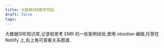 ```yaml
---
title: 大数据SRE数字花园
draft: false
tags:
---
```


大数据SRE知识库,记录和思考 EMR 的一些案例经验,使用 obsidian 编辑,托管在 Netlify 上,右上角可查看关系图谱. 
